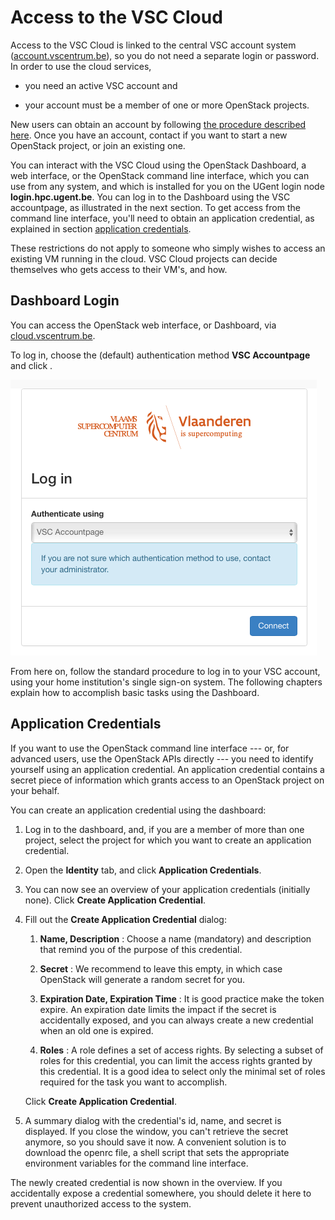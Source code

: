 # Access to the VSC Cloud

Access to the VSC Cloud is linked to the central VSC account system
([account.vscentrum.be](https://account.vscentrum.be)), so you do not
need a separate login or password. In order to use the cloud services,

-   you need an active VSC account and

-   your account must be a member of one or more OpenStack projects.

New users can obtain an account by following [the procedure described
here](/access/vsc_account.rst).
Once you have an account, contact if you want to start a new OpenStack
project, or join an existing one.

You can interact with the VSC Cloud using the OpenStack Dashboard, a web
interface, or the OpenStack command line interface, which you can use
from any system, and which is installed for you on the UGent login node
**login.hpc.ugent.be**. You can log in to the Dashboard using the VSC
accountpage, as illustrated in the next section. To get access from the
command line interface, you'll need to obtain an application credential,
as explained in section [application credentials](#application-credentials).

These restrictions do not apply to someone who simply wishes to access
an existing VM running in the cloud. VSC Cloud projects can decide
themselves who gets access to their VM's, and how.

## Dashboard Login

You can access the OpenStack web interface, or Dashboard, via
[cloud.vscentrum.be](https://cloud.vscentrum.be).

To log in, choose the (default) authentication method **VSC Accountpage**
and click .


![image](img/cloud_login_1.png)


From here on, follow the standard procedure to log in to your VSC
account, using your home institution's single sign-on system.
The following chapters explain how to accomplish basic tasks using the
Dashboard.

## Application Credentials

If you want to use the OpenStack command line interface --- or, for
advanced users, use the OpenStack APIs directly --- you need to identify
yourself using an application credential. An application credential
contains a secret piece of information which grants access to an
OpenStack project on your behalf.

You can create an application credential using the dashboard:

1.  Log in to the dashboard, and, if you are a member of more than one
    project, select the project for which you want to create an
    application credential.

2.  Open the **Identity** tab, and click **Application Credentials**.

3.  You can now see an overview of your application credentials
    (initially none). Click **Create Application Credential**.

4.  Fill out the **Create Application Credential** dialog:

    1. **Name, Description**
    :   Choose a name (mandatory) and description that remind you of the
        purpose of this credential.

    2. **Secret**
    :   We recommend to leave this empty, in which case OpenStack will
        generate a random secret for you.

    3. **Expiration Date, Expiration Time**
    :   It is good practice make the token expire. An expiration date
        limits the impact if the secret is accidentally exposed, and you
        can always create a new credential when an old one is expired.

    4. **Roles**
    :   A role defines a set of access rights. By selecting a subset of
        roles for this credential, you can limit the access rights
        granted by this credential. It is a good idea to select only the
        minimal set of roles required for the task you want to
        accomplish.

    Click **Create Application Credential**.

5.  A summary dialog with the credential's id, name, and secret is
    displayed. If you close the window, you can't retrieve the secret
    anymore, so you should save it now. A convenient solution is to
    download the openrc file, a shell script that sets the appropriate
    environment variables for the command line interface.

The newly created credential is now shown in the overview. If you
accidentally expose a credential somewhere, you should delete it here to
prevent unauthorized access to the system.
